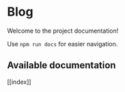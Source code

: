 # Blog

Welcome to the project documentation!

Use `npm run docs` for easier navigation.

## Available documentation

[[index]]

